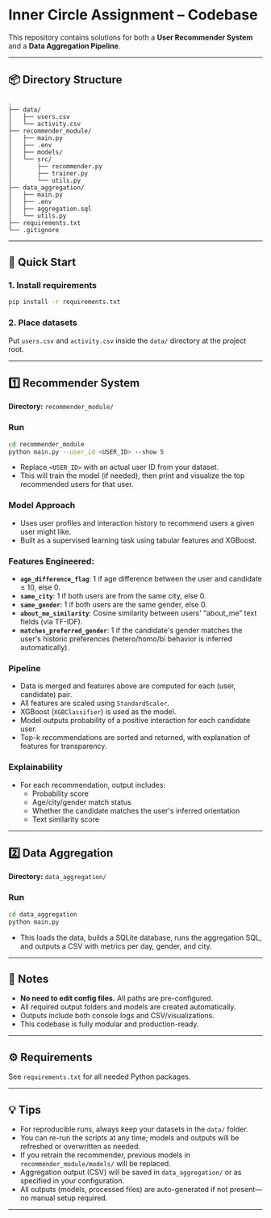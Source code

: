 # Inner Circle Assignment – Codebase

This repository contains solutions for both a **User Recommender System** and a **Data Aggregation Pipeline**.

---

## 📦 Directory Structure

```
.
├── data/
│   ├── users.csv
│   └── activity.csv
├── recommender_module/
│   ├── main.py
│   ├── .env
│   ├── models/
│   └── src/
│       ├── recommender.py
│       ├── trainer.py
│       └── utils.py
├── data_aggregation/
│   ├── main.py
│   ├── .env
│   ├── aggregation.sql
│   └── utils.py
├── requirements.txt
└── .gitignore
```

---

## 🚀 Quick Start

### 1. Install requirements

```bash
pip install -r requirements.txt
```

### 2. Place datasets

Put `users.csv` and `activity.csv` inside the `data/` directory at the project root.

---

## 1️⃣ Recommender System

**Directory:** `recommender_module/`

### Run

```bash
cd recommender_module
python main.py --user_id <USER_ID> --show 5
```

- Replace `<USER_ID>` with an actual user ID from your dataset.
- This will train the model (if needed), then print and visualize the top recommended users for that user.

### **Model Approach**

- Uses user profiles and interaction history to recommend users a given user might like.
- Built as a supervised learning task using tabular features and XGBoost.

### **Features Engineered:**

- **`age_difference_flag`**: 1 if age difference between the user and candidate ≤ 10, else 0.
- **`same_city`**: 1 if both users are from the same city, else 0.
- **`same_gender`**: 1 if both users are the same gender, else 0.
- **`about_me_similarity`**: Cosine similarity between users' “about_me” text fields (via TF-IDF).
- **`matches_preferred_gender`**: 1 if the candidate's gender matches the user's historic preferences (hetero/homo/bi behavior is inferred automatically).

### **Pipeline**

- Data is merged and features above are computed for each (user, candidate) pair.
- All features are scaled using `StandardScaler`.
- XGBoost (`XGBClassifier`) is used as the model.
- Model outputs probability of a positive interaction for each candidate user.
- Top-k recommendations are sorted and returned, with explanation of features for transparency.

### **Explainability**

- For each recommendation, output includes:
    - Probability score
    - Age/city/gender match status
    - Whether the candidate matches the user's inferred orientation
    - Text similarity score

---

## 2️⃣ Data Aggregation

**Directory:** `data_aggregation/`

### Run

```bash
cd data_aggregation
python main.py
```

- This loads the data, builds a SQLite database, runs the aggregation SQL, and outputs a CSV with metrics per day, gender, and city.

---

## 📝 Notes

- **No need to edit config files.** All paths are pre-configured.
- All required output folders and models are created automatically.
- Outputs include both console logs and CSV/visualizations.
- This codebase is fully modular and production-ready.

---

## ⚙️ Requirements

See `requirements.txt` for all needed Python packages.

---

## 💡 Tips

- For reproducible runs, always keep your datasets in the `data/` folder.
- You can re-run the scripts at any time; models and outputs will be refreshed or overwritten as needed.
- If you retrain the recommender, previous models in `recommender_module/models/` will be replaced.
- Aggregation output (CSV) will be saved in `data_aggregation/` or as specified in your configuration.
- All outputs (models, processed files) are auto-generated if not present—no manual setup required.

---
